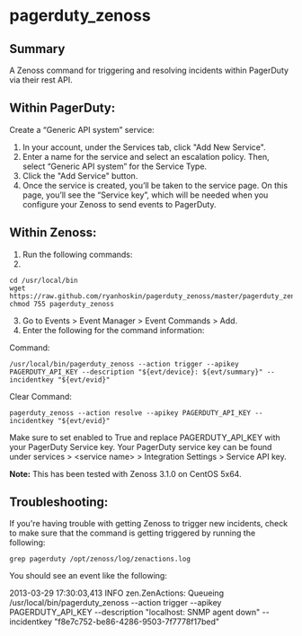 pagerduty_zenoss
================

Summary
-------

A Zenoss command for triggering and resolving incidents within PagerDuty via their rest API.

Within PagerDuty:
-----------------

Create a “Generic API system” service:

1.  In your account, under the Services tab, click "Add New Service".
2.  Enter a name for the service and select an escalation policy. Then, select “Generic API system” for the Service Type.
3.  Click the "Add Service" button.
4.  Once the service is created, you’ll be taken to the service page. On this page, you’ll see the “Service key”, which will be needed when you configure your Zenoss to send events to PagerDuty. 

Within Zenoss:
--------------

1.  Run the following commands:
2.  
```
cd /usr/local/bin
wget https://raw.github.com/ryanhoskin/pagerduty_zenoss/master/pagerduty_zenoss
chmod 755 pagerduty_zenoss
```

3.  Go to Events > Event Manager > Event Commands > Add.
4.  Enter the following for the command information:

Command:
```
/usr/local/bin/pagerduty_zenoss --action trigger --apikey PAGERDUTY_API_KEY --description "${evt/device}: ${evt/summary}" --incidentkey "${evt/evid}"
```
Clear Command:
```
pagerduty_zenoss --action resolve --apikey PAGERDUTY_API_KEY --incidentkey "${evt/evid}"
```

Make sure to set enabled to True and replace PAGERDUTY_API_KEY with your PagerDuty Service key.  Your PagerDuty service key can be found under services > &lt;service name&gt; > Integration Settings > Service API key.  

<strong>Note:</strong>  This has been tested with Zenoss 3.1.0 on CentOS 5x64.

Troubleshooting:
----------------

If you're having trouble with getting Zenoss to trigger new incidents, check to make sure that the command is getting triggered by running the following:

```
grep pagerduty /opt/zenoss/log/zenactions.log
```

You should see an event like the following:

2013-03-29 17:30:03,413 INFO zen.ZenActions: Queueing /usr/local/bin/pagerduty_zenoss --action trigger --apikey PAGERDUTY_API_KEY --description "localhost: SNMP agent down" --incidentkey "f8e7c752-be86-4286-9503-7f7778f17bed"

